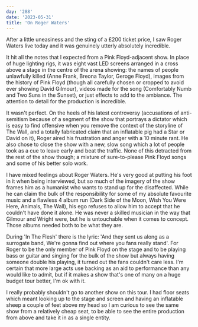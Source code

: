 ```yaml
---
day: '288'
date: '2023-05-31'
title: 'On Roger Waters'
---
```


After a little uneasiness and the sting of a £200 ticket price, I saw Roger Waters live today and it was genuinely utterly absolutely incredible.

It hit all the notes that I expected from a Pink Floyd-adjacent show. In place of huge lighting rigs, it was eight vast LED screens arranged in a cross above a stage in the centre of the arena showing: the names of people unlawfully killed (Anne Frank, Breona Taylor, Geroge Floyd), images from the history of Pink Floyd (though all carefully chosen or cropped to avoid ever showing David Gilmour), videos made for the song (Comfortably Numb and Two Suns in the Sunset), or just effects to add to the ambiance. The attention to detail for the production is incredible.

It wasn't perfect. On the heels of his latest controversy (accusations of anti-semitism because of a segment of the show that portrays a dictator which is easy to find offensive when you remove the context of the storyline of The Wall, and a totally fabricated claim that an inflatable pig had a Star or David on it), Roger aired his frustration and anger with a 10 minute rant. He also chose to close the show with a new, slow song which a lot of people took as a cue to leave early and beat the traffic. None of this detracted from the rest of the show though; a mixture of sure-to-please Pink Floyd songs and some of his better solo work.

I have mixed feelings about Roger Waters. He's very good at putting his foot in it when being interviewed, but so much of the imagery of the show frames him as a humanist who wants to stand up for the disaffected. While he can claim the bulk of the responsibility for some of my absolute favourite music and a flawless 4 album run (Dark Side of the Moon, Wish You Were Here, Animals, The Wall), his ego refuses to allow him to accept that he couldn't have done it alone. He was never a skilled musician in the way that Gilmour and Wright were, but he is untouchable when it comes to concept. Those albums needed both to be what they are.

During 'In The Flesh' there is the lyric: 'And they sent us along as a surrogate band, We're gonna find out where you fans really stand'. For Roger to be the only member of Pink Floyd on the stage and to be playing bass or guitar and singing for the bulk of the show but always having someone double his playing, it turned out the fans couldn't care less. I'm certain that more large acts use backing as an aid to performance than any would like to admit, but if it makes a show that's one of many on a huge budget tour better, I'm ok with it.

I really probably shouldn't go to another show on this tour. I had floor seats which meant looking up to the stage and screen and having an inflatable sheep a couple of feet above my head so I am curious to see the same show from a relatively cheap seat, to be able to see the entire production from above and take it in as a single entity.
